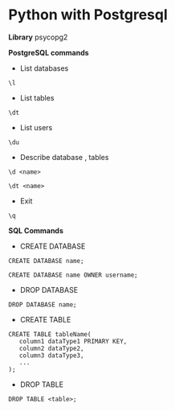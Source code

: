 # Python with Postgresql

**Library**
psycopg2

**PostgreSQL commands**
* List databases
```
\l
```

* List tables
```
\dt
```
* List users
```
\du
```

* Describe database , tables 
```
\d <name>

\dt <name>
```
* Exit
```
\q
```



**SQL Commands**

* CREATE DATABASE 
```
CREATE DATABASE name;

CREATE DATABASE name OWNER username;
```

* DROP DATABASE
```
DROP DATABASE name;
```

* CREATE TABLE
```
CREATE TABLE tableName(
   column1 dataType1 PRIMARY KEY,
   column2 dataType2,
   column3 dataType3,
   ...
);
```

* DROP TABLE 
```
DROP TABLE <table>;
```